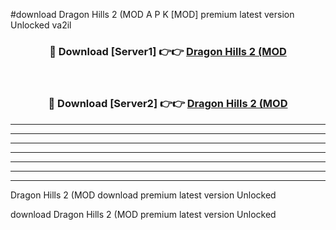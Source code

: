#download Dragon Hills 2 (MOD A P K [MOD] premium latest version Unlocked va2il 



<div align="center">
<h3>🔴 Download [Server1] 👉👉 <a href="https://apkdownload3.web.app/">Dragon Hills 2 (MOD</a></h3><br>

<h3>🔴 Download [Server2] 👉👉 <a href="https://apkdownload3.web.app/">Dragon Hills 2 (MOD</a></h3>
</div>





----------------------------------------------------------

----------------------------------------------------------

----------------------------------------------------------

----------------------------------------------------------

----------------------------------------------------------

----------------------------------------------------------

----------------------------------------------------------

Dragon Hills 2 (MOD download premium latest version Unlocked

download Dragon Hills 2 (MOD premium latest version Unlocked
